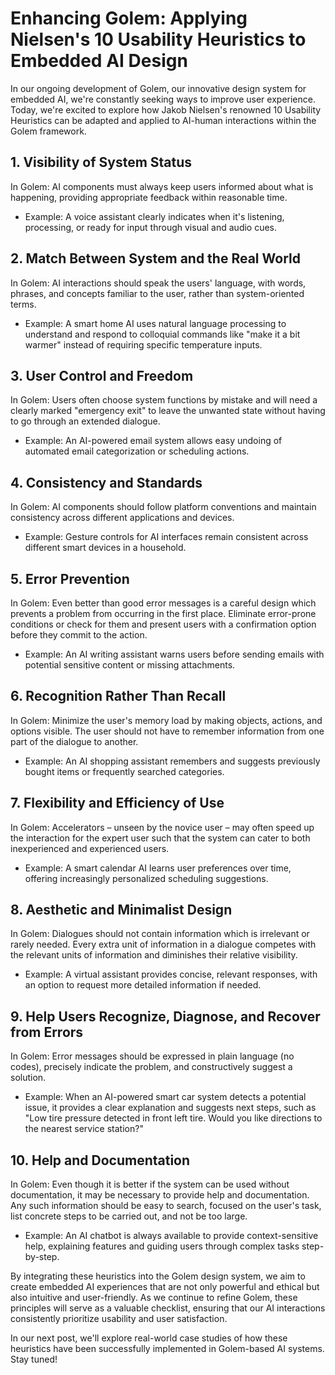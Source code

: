 # Enhancing Golem: Applying Nielsen's 10 Usability Heuristics to Embedded AI Design

In our ongoing development of Golem, our innovative design system for embedded AI, we're constantly seeking ways to improve user experience. Today, we're excited to explore how Jakob Nielsen's renowned 10 Usability Heuristics can be adapted and applied to AI-human interactions within the Golem framework.
<!--truncate-->
## 1. Visibility of System Status

In Golem: AI components must always keep users informed about what is happening, providing appropriate feedback within reasonable time.

- Example: A voice assistant clearly indicates when it's listening, processing, or ready for input through visual and audio cues.

## 2. Match Between System and the Real World

In Golem: AI interactions should speak the users' language, with words, phrases, and concepts familiar to the user, rather than system-oriented terms.

- Example: A smart home AI uses natural language processing to understand and respond to colloquial commands like "make it a bit warmer" instead of requiring specific temperature inputs.

## 3. User Control and Freedom

In Golem: Users often choose system functions by mistake and will need a clearly marked "emergency exit" to leave the unwanted state without having to go through an extended dialogue.

- Example: An AI-powered email system allows easy undoing of automated email categorization or scheduling actions.

## 4. Consistency and Standards

In Golem: AI components should follow platform conventions and maintain consistency across different applications and devices.

- Example: Gesture controls for AI interfaces remain consistent across different smart devices in a household.

## 5. Error Prevention

In Golem: Even better than good error messages is a careful design which prevents a problem from occurring in the first place. Eliminate error-prone conditions or check for them and present users with a confirmation option before they commit to the action.

- Example: An AI writing assistant warns users before sending emails with potential sensitive content or missing attachments.

## 6. Recognition Rather Than Recall

In Golem: Minimize the user's memory load by making objects, actions, and options visible. The user should not have to remember information from one part of the dialogue to another.

- Example: An AI shopping assistant remembers and suggests previously bought items or frequently searched categories.

## 7. Flexibility and Efficiency of Use

In Golem: Accelerators – unseen by the novice user – may often speed up the interaction for the expert user such that the system can cater to both inexperienced and experienced users.

- Example: A smart calendar AI learns user preferences over time, offering increasingly personalized scheduling suggestions.

## 8. Aesthetic and Minimalist Design

In Golem: Dialogues should not contain information which is irrelevant or rarely needed. Every extra unit of information in a dialogue competes with the relevant units of information and diminishes their relative visibility.

- Example: A virtual assistant provides concise, relevant responses, with an option to request more detailed information if needed.

## 9. Help Users Recognize, Diagnose, and Recover from Errors

In Golem: Error messages should be expressed in plain language (no codes), precisely indicate the problem, and constructively suggest a solution.

- Example: When an AI-powered smart car system detects a potential issue, it provides a clear explanation and suggests next steps, such as "Low tire pressure detected in front left tire. Would you like directions to the nearest service station?"

## 10. Help and Documentation

In Golem: Even though it is better if the system can be used without documentation, it may be necessary to provide help and documentation. Any such information should be easy to search, focused on the user's task, list concrete steps to be carried out, and not be too large.

- Example: An AI chatbot is always available to provide context-sensitive help, explaining features and guiding users through complex tasks step-by-step.

By integrating these heuristics into the Golem design system, we aim to create embedded AI experiences that are not only powerful and ethical but also intuitive and user-friendly. As we continue to refine Golem, these principles will serve as a valuable checklist, ensuring that our AI interactions consistently prioritize usability and user satisfaction.

In our next post, we'll explore real-world case studies of how these heuristics have been successfully implemented in Golem-based AI systems. Stay tuned!
